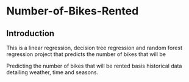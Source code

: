 # Number-of-Bikes-Rented

## Introduction

This is a linear regression, decision tree regression and random forest regression project that predicts the number of bikes that will be

Predicting the number of bikes that will be rented basis historical data detailing weather, time and seasons.
